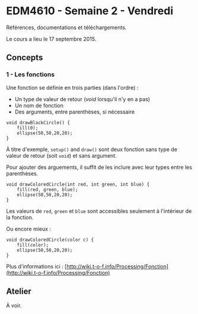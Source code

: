 EDM4610 - Semaine 2 - Vendredi
=======

Références, documentations et téléchargements.

Le cours a lieu le 17 septembre 2015.

## Concepts

### 1 - Les fonctions 

Une fonction se définie en trois parties (dans l'ordre) :

- Un type de valeur de retour (*void* lorsqu'il n'y en a pas)
- Un nom de fonction
- Des arguments, entre parenthèses, si nécessaire

```
void drawBlackCircle() {	fill(0);	ellipse(50,50,20,20);}```

À titre d'exemple, `setup()` and `draw()` sont deux fonction sans type de valeur de retour (soit `void`) et sans argument.Pour ajouter des arguements, il suffit de les inclure avec leur types entre les parenthèses.
```
void drawColoredCircle(int red, int green, int blue) {	fill(red, green, blue);	ellipse(50,50,20,20);}```Les valeurs de `red`, `green` et `blue` sont accessibles seulement à l'intérieur de la fonction.
Ou encore mieux :
```
void drawColoredCircle(color c) {	fill(color);	ellipse(50,50,20,20);}```


Plus d'informations ici : [http://wiki.t-o-f.info/Processing/Fonction](http://wiki.t-o-f.info/Processing/Fonction)

## Atelier

À voir.